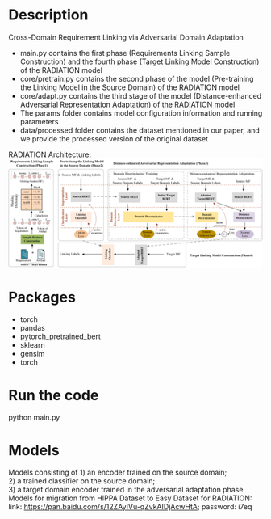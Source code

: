 # Description
Cross-Domain Requirement Linking via Adversarial Domain Adaptation

- main.py contains the first phase (Requirements Linking Sample Construction) and the fourth phase (Target Linking Model Construction) of the RADIATION model
- core/pretrain.py contains the second phase of the model (Pre-training the Linking Model in the Source Domain) of the RADIATION model
- core/adapt.py contains the third stage of the model (Distance-enhanced Adversarial Representation Adaptation) of the RADIATION model
- The params folder contains model configuration information and running parameters
- data/processed folder contains the dataset mentioned in our paper, and we provide the processed version of the original dataset

RADIATION Architecture:  
![Image text](https://github.com/lsplx/Requirement-Linking-Adversial-Adaptation/blob/main/pic/%E6%9E%B6%E6%9E%84%E5%9B%BE%E7%BB%88.png)

# Packages
- torch
- pandas
- pytorch_pretrained_bert
- sklearn
- gensim
- torch

# Run the code
python main.py 

# Models
Models consisting of 1) an encoder trained on the source domain;  
2) a trained classifier on the source domain;  
3) a target domain encoder trained in the adversarial adaptation phase  
Models for migration from HIPPA Dataset to Easy Dataset for RADIATION:  
link: https://pan.baidu.com/s/12ZAyIVu-qZvkAIDjAcwHtA; password: i7eq 




